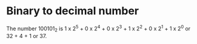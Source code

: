 # Binary to decimal number

The number 100101<sub>2</sub> is 1 x 2<sup>5</sup> + 0 x 2<sup>4</sup> + 0 x 2<sup>3</sup> + 1 x 2<sup>2</sup> + 0 x 2<sup>1</sup> + 1 x 2<sup>0</sup> or 32 + 4 + 1 or 37.
